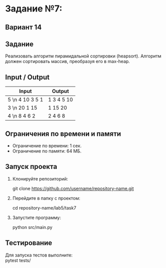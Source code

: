 # Задание №7: 
## Вариант 14

## Задание
Реализовать алгоритм пирамидальной сортировки (heapsort). Алгоритм должен сортировать массив, преобразуя его в max-heap.

## Input / Output

| Input        | Output       |
|--------------|--------------|
| 5 \n 4 10 3 5 1 | 1 3 4 5 10 |
| 3 \n 20 1 15 | 1 15 20      |
| 4 \n 8 4 6 2 | 2 4 6 8      |

## Ограничения по времени и памяти

- Ограничение по времени: 1 сек.
- Ограничение по памяти: 64 МБ.

## Запуск проекта

1. Клонируйте репозиторий:  
   
   git clone https://github.com/username/repository-name.git
   
2. Перейдите в папку с проектом:  
   
   cd repository-name/lab5/task7
   
3. Запустите программу:  
   
   python src/main.py
   

## Тестирование
Для запуска тестов выполните:  
pytest tests/
